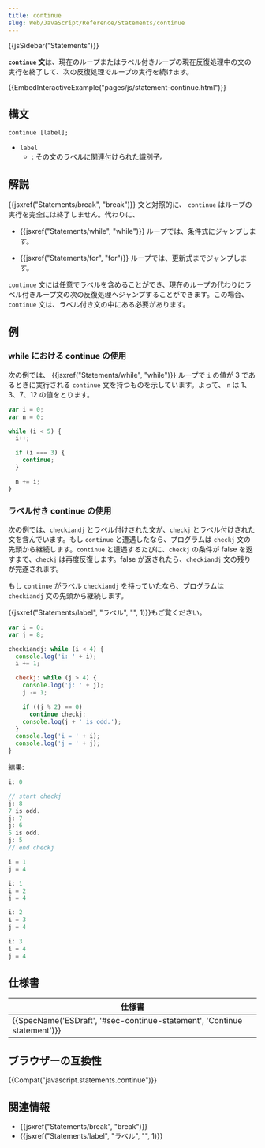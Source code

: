 ```yaml
---
title: continue
slug: Web/JavaScript/Reference/Statements/continue
---
```

{{jsSidebar("Statements")}}

**`continue` 文**は、現在のループまたはラベル付きループの現在反復処理中の文の実行を終了して、次の反復処理でループの実行を続けます。

{{EmbedInteractiveExample("pages/js/statement-continue.html")}}

## 構文

```
continue [label];
```

- `label`
  - : その文のラベルに関連付けられた識別子。

## 解説

{{jsxref("Statements/break", "break")}} 文と対照的に、 `continue` はループの実行を完全には終了しません。代わりに、

- {{jsxref("Statements/while", "while")}} ループでは、条件式にジャンプします。

<!---->

- {{jsxref("Statements/for", "for")}} ループでは、更新式までジャンプします。

`continue` 文には任意でラベルを含めることができ、現在のループの代わりにラベル付きループ文の次の反復処理へジャンプすることができます。この場合、`continue` 文は、ラベル付き文の中にある必要があります。

## 例

### while における continue の使用

次の例では、 {{jsxref("Statements/while", "while")}} ループで `i` の値が 3 であるときに実行される `continue` 文を持つものを示しています。よって、 `n` は 1、3、7、12 の値をとります。

```js
var i = 0;
var n = 0;

while (i < 5) {
  i++;

  if (i === 3) {
    continue;
  }

  n += i;
}
```

### ラベル付き continue の使用

次の例では、`checkiandj` とラベル付けされた文が、`checkj` とラベル付けされた文を含んでいます。もし `continue` と遭遇したなら、プログラムは `checkj` 文の先頭から継続します。`continue` と遭遇するたびに、`checkj` の条件が false を返すまで、`checkj` は再度反復します。false が返されたら、`checkiandj` 文の残りが完遂されます。

もし `continue` がラベル `checkiandj` を持っていたなら、プログラムは `checkiandj` 文の先頭から継続します。

{{jsxref("Statements/label", "ラベル", "", 1)}}もご覧ください。

```js
var i = 0;
var j = 8;

checkiandj: while (i < 4) {
  console.log('i: ' + i);
  i += 1;

  checkj: while (j > 4) {
    console.log('j: ' + j);
    j -= 1;

    if ((j % 2) == 0)
      continue checkj;
    console.log(j + ' is odd.');
  }
  console.log('i = ' + i);
  console.log('j = ' + j);
}
```

結果:

```js
i: 0

// start checkj
j: 8
7 is odd.
j: 7
j: 6
5 is odd.
j: 5
// end checkj

i = 1
j = 4

i: 1
i = 2
j = 4

i: 2
i = 3
j = 4

i: 3
i = 4
j = 4
```

## 仕様書

| 仕様書                                                                                           |
| ------------------------------------------------------------------------------------------------ |
| {{SpecName('ESDraft', '#sec-continue-statement', 'Continue statement')}} |

## ブラウザーの互換性

{{Compat("javascript.statements.continue")}}

## 関連情報

- {{jsxref("Statements/break", "break")}}
- {{jsxref("Statements/label", "ラベル", "", 1)}}
